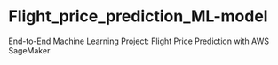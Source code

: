 # Flight_price_prediction_ML-model
End-to-End Machine Learning Project: Flight Price Prediction with AWS SageMaker
